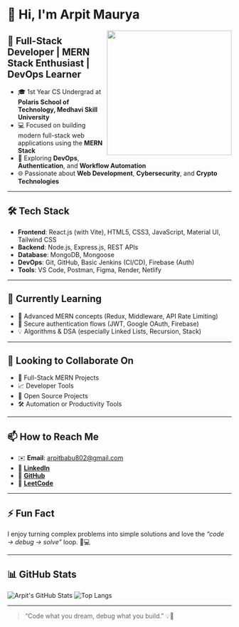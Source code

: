 # 👋 Hi, I'm Arpit Maurya

<img align="right" src="https://media.giphy.com/media/qgQUggAC3Pfv687qPC/giphy.gif" width="280" />

## 🚀 Full-Stack Developer | MERN Stack Enthusiast | DevOps Learner

- 🎓 1st Year CS Undergrad at **Polaris School of Technology, Medhavi Skill University**
- 💻 Focused on building modern full-stack web applications using the **MERN Stack**
- 🔐 Exploring **DevOps**, **Authentication**, and **Workflow Automation**
- 🌐 Passionate about **Web Development**, **Cybersecurity**, and **Crypto Technologies**

---

## 🛠️ Tech Stack

- **Frontend**: React.js (with Vite), HTML5, CSS3, JavaScript, Material UI, Tailwind CSS
- **Backend**: Node.js, Express.js, REST APIs
- **Database**: MongoDB, Mongoose
- **DevOps**: Git, GitHub, Basic Jenkins (CI/CD), Firebase (Auth)
- **Tools**: VS Code, Postman, Figma, Render, Netlify

---

## 🌱 Currently Learning

- 🔄 Advanced MERN concepts (Redux, Middleware, API Rate Limiting)
- 🔐 Secure authentication flows (JWT, Google OAuth, Firebase)
- 💡 Algorithms & DSA (especially Linked Lists, Recursion, Stack)

---

## 🤝 Looking to Collaborate On

- 🚀 Full-Stack MERN Projects  
- 📈 Developer Tools  
- 🧠 Open Source Projects  
- 🛠️ Automation or Productivity Tools

---

## 📫 How to Reach Me

- ✉️ **Email**: arpitbabu802@gmail.com  
- 💼 [**LinkedIn**](https://www.linkedin.com/in/arpit-maurya-741996313/)  
- 🔗 [**GitHub**](https://github.com/Arpitm544)  
- 🧠 [**LeetCode**](https://leetcode.com/u/ArpitMaurya2007/)

---

## ⚡ Fun Fact

I enjoy turning complex problems into simple solutions and love the *“code → debug → solve”* loop. 🧠💻

---

## 📊 GitHub Stats

![Arpit's GitHub Stats](https://github-readme-stats.vercel.app/api?username=Arpitm544&show_icons=true&theme=react)
![Top Langs](https://github-readme-stats.vercel.app/api/top-langs/?username=Arpitm544&layout=compact&theme=react)

---

> “Code what you dream, debug what you build.” 💡🚀

<!---
Arpitm544/Arpitm544 is a ✨ special ✨ repository because its `README.md` (this file) appears on your GitHub profile.
You can click the Preview link to take a look at your changes.
--->
